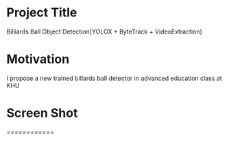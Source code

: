 Project Title
==============
Billiards Ball Object Detection(YOLOX + ByteTrack + VideoExtraction)

Motivation
===============
I propose a new trained billards ball detector in advanced education class at KHU

Screen Shot
=============

============

